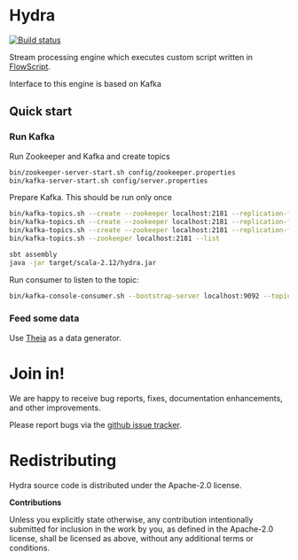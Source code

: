 # Hydra

[![Build status](https://travis-ci.org/carldata/hydra.svg?branch=master)](https://travis-ci.org/carldata/hydra)

Stream processing engine which executes custom script written in [FlowScript](http://github.com/carldata/flow-script).

Interface to this engine is based on Kafka
 
## Quick start

### Run Kafka


Run Zookeeper and Kafka and create topics
```bash
bin/zookeeper-server-start.sh config/zookeeper.properties
bin/kafka-server-start.sh config/server.properties
```

Prepare Kafka. This should be run only once
```bash
bin/kafka-topics.sh --create --zookeeper localhost:2181 --replication-factor 1 --partitions 1 --topic data
bin/kafka-topics.sh --create --zookeeper localhost:2181 --replication-factor 1 --partitions 1 --topic hydra-rt
bin/kafka-topics.sh --create --zookeeper localhost:2181 --replication-factor 1 --partitions 1 --topic theia
bin/kafka-topics.sh --zookeeper localhost:2181 --list
```

 ```bash
sbt assembly
java -jar target/scala-2.12/hydra.jar 
 ```

Run consumer to listen to the topic:

```bash
bin/kafka-console-consumer.sh --bootstrap-server localhost:9092 --topic data
```

### Feed some data

Use [Theia](https://github.com/carldata/theia) as a data generator.

 
# Join in!

We are happy to receive bug reports, fixes, documentation enhancements,
and other improvements.

Please report bugs via the
[github issue tracker](http://github.com/carldata/hydra/issues).



# Redistributing

Hydra source code is distributed under the Apache-2.0 license.

**Contributions**

Unless you explicitly state otherwise, any contribution intentionally submitted
for inclusion in the work by you, as defined in the Apache-2.0 license, shall be
licensed as above, without any additional terms or conditions.
